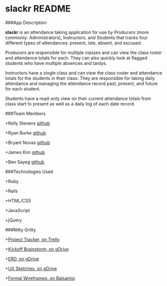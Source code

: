 # slackr README

###App Description

**slackr** is an attendance taking application for use by Producers (more commonly: Administrators), Instructors, and Students that tracks four different types of attendances: present, late, absent, and excused. 


Producers are responsible for multiple classes and can view the class roster and attendance totals for each. They can also quickly look at flagged students who have multiple absences and tardys.


Instructors have a single class and can view the class roster and attendance totals for the students in their class. They are responsible for taking daily attendance and managing the attendance record past, present, and future for each student.


Students have a read-only view on their current attendance totals from class start to present as well as a daily log of each date record.

###Team Members

+Kelly Stevens [github](https://github.com/kllystvns)

+Ryan Burke [github](https://github.com/ryaneburke)

+Bryant Novas [github](https://github.com/bryantnovas)

+James Kim [github](https://github.com/jajuki13)

+Ben Sayeg [github](https://github.com/humanman)


###Technologies Used

+Ruby

+Rails

+HTML/CSS

+JavaScript

+jQuery


###Nitty Gritty

+[Project Tracker, on Trello](https://trello.com/b/C1AuihLE/slackrs-attendence-app)

+[Kickoff Brainstorm, on gDrive](https://drive.google.com/folderview?id=0ByAsl7bt7udefncwc0p3Vy1xc2R4d0NtOEVWVW1zX010Mk54Wi16c1B4UkktcGJpajlCMEk&usp=sharing)

+[ERD, on gDrive](https://drive.google.com/file/d/0ByAsl7bt7udeT2NNRHZ1Y3RVMkk/view?usp=sharing)

+[UX Sketches, on gDrive](https://drive.google.com/folderview?id=0ByAsl7bt7udefmJQa0QzMjRWSkxhYzlDUTl3OGpVT0hzSHhZbFJ3aWpVNTVTNGlZT1dkYzg&usp=sharing)

+[Formal Wireframes, on Balsamiq](https://slackrs.mybalsamiq.com/projects/slackrs/grid)


